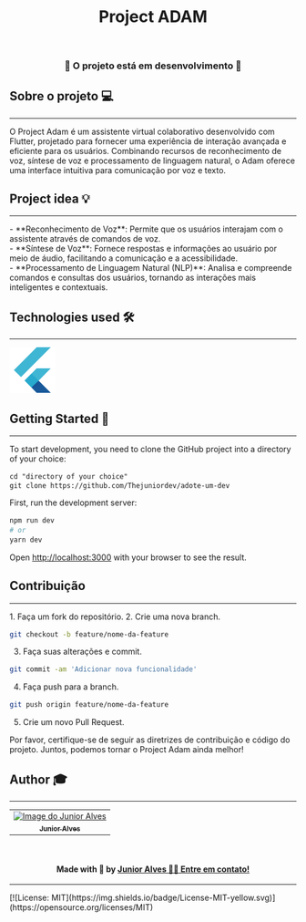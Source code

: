 <h1 align="center">Project ADAM</h1>
<br>
<h3 align="center"> 🚧  O projeto está em desenvolvimento 🚧 </h3>


## Sobre o projeto 💻 
<hr>
O Project Adam é um assistente virtual colaborativo desenvolvido com Flutter, projetado para fornecer uma experiência de interação avançada e eficiente para os usuários. Combinando recursos de reconhecimento de voz, síntese de voz e processamento de linguagem natural, o Adam oferece uma interface intuitiva para comunicação por voz e texto.

## Project idea 💡
<hr>
 - **Reconhecimento de Voz**: Permite que os usuários interajam com o assistente através de comandos de voz.
 <br>
 - **Síntese de Voz**: Fornece respostas e informações ao usuário por meio de áudio, facilitando a comunicação e a acessibilidade.
 <br>
 - **Processamento de Linguagem Natural (NLP)**: Analisa e compreende comandos e consultas dos usuários, tornando as interações mais inteligentes e contextuais.


## Technologies used 🛠
<hr>
<p align="left">
<a href="https://flutter.dev/" target="_blank">
<img width="80" height="80" src="https://raw.githubusercontent.com/devicons/devicon/master/icons/flutter/flutter-original.svg" alt="Flutter">
</a>
</p>

## Getting Started 👷
<hr>
To start development, you need to clone the GitHub project into a directory of your choice:

```shell
cd "directory of your choice"
git clone https://github.com/Thejuniordev/adote-um-dev
```

First, run the development server:

```bash
npm run dev
# or
yarn dev
```

Open [http://localhost:3000](http://localhost:3000) with your browser to see the result.

## Contribuição
<hr>
1. Faça um fork do repositório.
2. Crie uma nova branch.

```bash
git checkout -b feature/nome-da-feature
```

3. Faça suas alterações e commit.

```bash
git commit -am 'Adicionar nova funcionalidade'
```

4. Faça push para a branch.

```bash
git push origin feature/nome-da-feature
```
5. Crie um novo Pull Request.

Por favor, certifique-se de seguir as diretrizes de contribuição e código do projeto. Juntos, podemos tornar o Project Adam ainda melhor!

 ## Author 🎓
 <hr>

<table align="center">
    <tr>
        <td align="center">
            <a href="https://github.com/Thejuniordev">
                <img src="https://avatars.githubusercontent.com/u/12980509?v=4" width="150px;" alt="Image do Junior Alves" />
                <br />
                <sub><b>Junior Alves</b></sub>
            </a>
        </td>    
    </tr>
</table>
<br /> 

<h4 align="center">
   Made with 💜  by  <a href="https://www.linkedin.com/in/junior-alves-3a8b3296/" target="_blank"> Junior Alves 👋🏽 Entre em contato!</a>
</h4>

<hr>
[![License: MIT](https://img.shields.io/badge/License-MIT-yellow.svg)](https://opensource.org/licenses/MIT)
 

